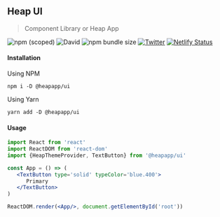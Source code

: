 ## Heap UI
> Component Library or Heap App

![npm (scoped)](https://img.shields.io/npm/v/@heapapp/ui) ![David](https://img.shields.io/david/dev/heapapp/heap-ui)  ![npm bundle size](https://img.shields.io/bundlephobia/minzip/@heapapp/ui) [![Twitter](https://img.shields.io/twitter/url?style=social&url=https%3A%2F%2Fgithub.com%2Fheapapp%2Fheap-ui)](https://twitter.com/intent/tweet?text=Wow:&url=https%3A%2F%2Fgithub.com%2Fheapapp%2Fheap-ui) [![Netlify Status](https://api.netlify.com/api/v1/badges/39cd6c51-a797-4653-866a-081650016104/deploy-status)](https://app.netlify.com/sites/heap-ui/deploys)


#### Installation
Using NPM
```
npm i -D @heapapp/ui
```
Using Yarn
```
yarn add -D @heapapp/ui
```

#### Usage

```jsx
import React from 'react'
import ReactDOM from 'react-dom'
import {HeapThemeProvider, TextButton} from '@heapapp/ui'

const App = () => (
   <TextButton type='solid' typeColor='blue.400'>
      Primary
   </TextButton>
)

ReactDOM.render(<App/>, document.getElementById('root'))
```